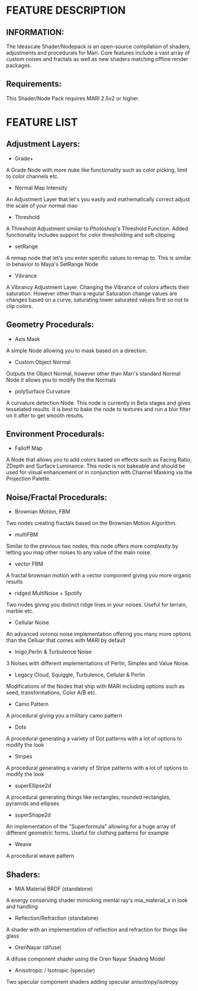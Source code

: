 FEATURE DESCRIPTION
=====================================================================================


INFORMATION:
----------
The Ideascale Shader/Nodepack is an open-source compilation of shaders, adjustments and procedurals for Mari.
Core features include a vast array of custom noises and fractals as well as new shaders matching offline render packages.


Requirements:
----------
This Shader/Node Pack requires MARI 2.5v2 or higher.


FEATURE LIST
=====================================================================================


Adjustment Layers:
-----------
- Grade+

A Grade Node with more nuke like functionality such as color picking, limit to color channels etc.

- Normal Map Intensity

An Adjustment Layer that let's you easily and mathematically correct adjust the scale of your normal mao

- Threshold

A Threshold Adjustment similar to Photoshop's Threshold Function. Added functionality includes support for color thresholding and
soft clipping

- setRange

A remap node that let's you enter specific values to remap to. This is similar in behavior to Maya's SetRange Node

- Vibrance

A Vibrancy Adjustment Layer. Changing the Vibrance of colors affects their saturation. However other than a regular Saturation change
values are changes based on a curve, saturating lower saturated values first so not to clip colors.



Geometry Procedurals:
-----------
- Axis Mask

A simple Node allowing you to mask based on a direction. 

- Custom Object Normal

Outputs the Object Normal, however other than Mari's standard Normal Node it allows you to modify the the Normals

- polySurface Curvature

A curvature detection Node. This node is currently in Beta stages and gives tesselated results. It is best to bake the node to textures and run a 
blur filter on it after to get smooth results.




Environment Procedurals:
-----------
- Falloff Map

A Node that allows you to add colors based on effects such as Facing Ratio, ZDepth and Surface Luminance. This node is not bakeable and should
be used for visual enhancement or in conjunction with Channel Masking via the Projection Palette.


Noise/Fractal Procedurals:
-----------
- Brownian Motion, FBM

Two nodes creating fractals based on the Brownian Motion Algorithm.

-  multiFBM

Similar to the previous two nodes, this node offers more complexity by letting you map other noises to any value of the main noise.

- vector FBM

A fractal brownian motion with a vector component giving you more organic results

- ridged MultiNoise + Spotify

Two nodes giving you distinct ridge lines in your noises. Useful for terrain, marble etc.

- Cellular Noise

An advanced voronoi noise implementation offering you many more options than the Celluar that comes with MARI by default

- Inigo,Perlin & Turbulence Noise

3 Noises with different implementations of Perlin, Simplex and Value Noise.

- Legacy Cloud, Squiggle, Turbulence, Cellular & Perlin

Modifications of the Nodes that ship with MARI including options such as seed, transformations, Color A/B etc.

- Camo Pattern

A procedural giving you a military camo pattern

- Dots

A procedural generating a variety of Dot patterns with a lot of options to modify the look

- Stripes

A procedural generating a variety of Stripe patterns with a lot of options to modify the look

- superEllipse2d

A procedural generating things like rectangles, rounded rectangles, pyramids and ellipses

- superShape2d

An implementation of the "Superformula" allowing for a huge array of different geometric forms. Useful for clothing patterns for example

- Weave

A procedural weave pattern


Shaders:
-----------
- MIA Material BRDF (standalone)

A energy conserving shader mimicking mental ray's mia_material_x in look and handling

- Reflection/Refraction (standalone)

A shader with an implementation of reflection and refraction for things like glass

- OrenNayar (difuse)

A difuse component shader using the Oren Nayar Shading Model

- Anisotropic / Isotropic (specular)

Two specular component shaders adding specular anisotropy/isotropy
